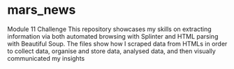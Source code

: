 # mars_news
Module 11 Challenge
This repository showcases my skills on extracting information via both automated browsing with Splinter and HTML parsing with Beautiful Soup.
The files show how I scraped data from HTMLs in order to collect data, organise and store data, analysed data, and then visually communicated my insights
